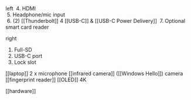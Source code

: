 left
 4. HDMI  
 5. Headphone/mic input  
 6. (2) [[Thunderbolt]] 4  [[USB-C]] & [[USB-C Power Delivery]]
 7. Optional smart card reader

right 
1. Full-SD  
2. USB-C port  
3. Lock slot

[[laptop]]
2 x microphone
[[infrared camera]] ([[Windows Hello]])
camera
[[fingerprint reader]]
[[OLED]]
4K

[[hardware]]